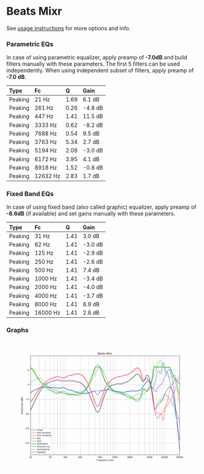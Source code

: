 # Beats Mixr
See [usage instructions](https://github.com/jaakkopasanen/AutoEq#usage) for more options and info.

### Parametric EQs
In case of using parametric equalizer, apply preamp of **-7.0dB** and build filters manually
with these parameters. The first 5 filters can be used independently.
When using independent subset of filters, apply preamp of **-7.0 dB**.

| Type    | Fc       |    Q | Gain    |
|:--------|:---------|:-----|:--------|
| Peaking | 21 Hz    | 1.69 | 6.1 dB  |
| Peaking | 261 Hz   | 0.26 | -4.8 dB |
| Peaking | 447 Hz   | 1.41 | 11.5 dB |
| Peaking | 3333 Hz  | 0.62 | -8.2 dB |
| Peaking | 7688 Hz  | 0.54 | 9.5 dB  |
| Peaking | 3763 Hz  | 5.34 | 2.7 dB  |
| Peaking | 5194 Hz  | 2.08 | -3.0 dB |
| Peaking | 6172 Hz  | 3.95 | 4.1 dB  |
| Peaking | 8918 Hz  | 1.52 | -0.8 dB |
| Peaking | 12632 Hz | 2.83 | 1.7 dB  |

### Fixed Band EQs
In case of using fixed band (also called graphic) equalizer, apply preamp of **-8.6dB**
(if available) and set gains manually with these parameters.

| Type    | Fc       |    Q | Gain    |
|:--------|:---------|:-----|:--------|
| Peaking | 31 Hz    | 1.41 | 3.0 dB  |
| Peaking | 62 Hz    | 1.41 | -3.0 dB |
| Peaking | 125 Hz   | 1.41 | -2.9 dB |
| Peaking | 250 Hz   | 1.41 | -2.6 dB |
| Peaking | 500 Hz   | 1.41 | 7.4 dB  |
| Peaking | 1000 Hz  | 1.41 | -3.4 dB |
| Peaking | 2000 Hz  | 1.41 | -4.0 dB |
| Peaking | 4000 Hz  | 1.41 | -3.7 dB |
| Peaking | 8000 Hz  | 1.41 | 8.9 dB  |
| Peaking | 16000 Hz | 1.41 | 2.8 dB  |

### Graphs
![](./Beats%20Mixr.png)